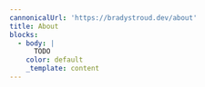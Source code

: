 ```yaml
---
cannonicalUrl: 'https://bradystroud.dev/about'
title: About
blocks:
  - body: |
      TODO
    color: default
    _template: content
---
```


